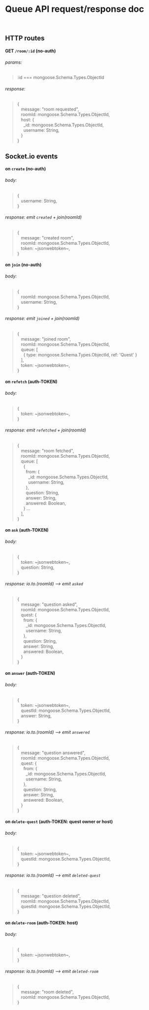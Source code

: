 # Queue API request/response doc

<br />

## HTTP routes

#### GET `/room/:id` (no-auth)

###### params:

> :id === mongoose.Schema.Types.ObjectId

###### response:

> {<br /> &nbsp;&nbsp; message: "room requested",<br /> &nbsp;&nbsp; roomId:
> mongoose.Schema.Types.ObjectId,<br /> &nbsp;&nbsp; host: {<br /> &nbsp;&nbsp;&nbsp;&nbsp; \_id:
> mongoose.Schema.Types.ObjectId,<br /> &nbsp;&nbsp;&nbsp;&nbsp; username: String,<br />
> &nbsp;&nbsp; }<br /> }

## Socket.io events

#### on `create` (no-auth)

###### body:

> {<br /> &nbsp;&nbsp; username: String,<br /> }

###### response: emit `created` + join(roomId)

> {<br /> &nbsp;&nbsp; message: "created room",<br /> &nbsp;&nbsp; roomId:
> mongoose.Schema.Types.ObjectId,<br /> &nbsp;&nbsp; token: ~jsonwebtoken~,<br /> }

#### on `join` (no-auth)

###### body:

> {<br /> &nbsp;&nbsp; roomId: mongoose.Schema.Types.ObjectId,<br /> &nbsp;&nbsp; username:
> String,<br /> }

###### response: emit `joined` + join(roomId)

> {<br /> &nbsp;&nbsp; message: "joined room",<br /> &nbsp;&nbsp; roomId:
> mongoose.Schema.Types.ObjectId,<br /> &nbsp;&nbsp; queue: [<br /> &nbsp;&nbsp;&nbsp;&nbsp; { type:
> mongoose.Schema.Types.ObjectId, ref: 'Quest' }<br /> &nbsp;&nbsp; ],<br /> &nbsp;&nbsp; token:
> ~jsonwebtoken~,<br /> }

#### on `refetch` (auth-TOKEN)

###### body:

> {<br /> &nbsp;&nbsp; token: ~jsonwebtoken~,<br /> }

###### response: emit `refetched` + join(roomId)

> {<br /> &nbsp;&nbsp; message: "room fetched",<br /> &nbsp;&nbsp; roomId:
> mongoose.Schema.Types.ObjectId,<br /> &nbsp;&nbsp; queue: [<br /> &nbsp;&nbsp;&nbsp;&nbsp; {<br />
> &nbsp;&nbsp;&nbsp;&nbsp;&nbsp;&nbsp; from: {<br />
> &nbsp;&nbsp;&nbsp;&nbsp;&nbsp;&nbsp;&nbsp;&nbsp; _id: mongoose.Schema.Types.ObjectId,<br />
> &nbsp;&nbsp;&nbsp;&nbsp;&nbsp;&nbsp;&nbsp;&nbsp; username: String,<br />
> &nbsp;&nbsp;&nbsp;&nbsp;&nbsp;&nbsp; },<br /> &nbsp;&nbsp;&nbsp;&nbsp;&nbsp;&nbsp; question:
> String,<br /> &nbsp;&nbsp;&nbsp;&nbsp;&nbsp;&nbsp; answer: String,<br />
> &nbsp;&nbsp;&nbsp;&nbsp;&nbsp;&nbsp; answered: Boolean,<br /> &nbsp;&nbsp;&nbsp;&nbsp; } ...<br />
> &nbsp;&nbsp; ],<br /> }

#### on `ask` (auth-TOKEN)

###### body:

> {<br /> &nbsp;&nbsp; token: ~jsonwebtoken~,<br /> &nbsp;&nbsp; question: String,<br /> }

###### response: io.to.(roomId) --> emit `asked`

> {<br /> &nbsp;&nbsp; message: "question asked",<br /> &nbsp;&nbsp; roomId:
> mongoose.Schema.Types.ObjectId,<br /> &nbsp;&nbsp; quest: {<br /> &nbsp;&nbsp;&nbsp;&nbsp; from:
> {<br /> &nbsp;&nbsp;&nbsp;&nbsp;&nbsp;&nbsp; \_id: mongoose.Schema.Types.ObjectId,<br />
> &nbsp;&nbsp;&nbsp;&nbsp;&nbsp;&nbsp; username: String,<br /> &nbsp;&nbsp;&nbsp;&nbsp; },<br />
> &nbsp;&nbsp;&nbsp;&nbsp; question: String,<br /> &nbsp;&nbsp;&nbsp;&nbsp; answer: String,<br />
> &nbsp;&nbsp;&nbsp;&nbsp; answered: Boolean,<br /> &nbsp;&nbsp; }<br /> }

#### on `answer` (auth-TOKEN)

###### body:

> {<br /> &nbsp;&nbsp; token: ~jsonwebtoken~,<br /> &nbsp;&nbsp; questId:
> mongoose.Schema.Types.ObjectId,<br /> &nbsp;&nbsp; answer: String,<br /> }

###### response: io.to.(roomId) --> emit `answered`

> {<br /> &nbsp;&nbsp; message: "question answered",<br /> &nbsp;&nbsp; roomId:
> mongoose.Schema.Types.ObjectId,<br /> &nbsp;&nbsp; quest: {<br /> &nbsp;&nbsp;&nbsp;&nbsp; from:
> {<br /> &nbsp;&nbsp;&nbsp;&nbsp;&nbsp;&nbsp; \_id: mongoose.Schema.Types.ObjectId,<br />
> &nbsp;&nbsp;&nbsp;&nbsp;&nbsp;&nbsp; username: String,<br /> &nbsp;&nbsp;&nbsp;&nbsp; },<br />
> &nbsp;&nbsp;&nbsp;&nbsp; question: String,<br /> &nbsp;&nbsp;&nbsp;&nbsp; answer: String,<br />
> &nbsp;&nbsp;&nbsp;&nbsp; answered: Boolean,<br /> &nbsp;&nbsp; }<br /> }

#### on `delete-quest` (auth-TOKEN: quest owner or host)

###### body:

> {<br /> &nbsp;&nbsp; token: ~jsonwebtoken~,<br /> &nbsp;&nbsp; questId:
> mongoose.Schema.Types.ObjectId,<br /> }

###### response: io.to.(roomId) --> emit `deleted-quest`

> {<br /> &nbsp;&nbsp; message: "question deleted",<br /> &nbsp;&nbsp; roomId:
> mongoose.Schema.Types.ObjectId,<br /> &nbsp;&nbsp; questId: mongoose.Schema.Types.ObjectId,<br />
> }

#### on `delete-room` (auth-TOKEN: host)

###### body:

> {<br /> &nbsp;&nbsp; token: ~jsonwebtoken~,<br /> }

###### response: io.to.(roomId) --> emit `deleted-room`

> {<br /> &nbsp;&nbsp; message: "room deleted",<br /> &nbsp;&nbsp; roomId:
> mongoose.Schema.Types.ObjectId,<br /> }
